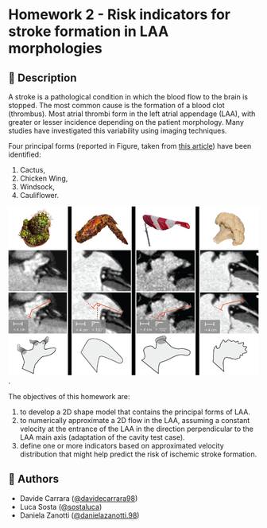 # Homework 2 - Risk indicators for stroke formation in LAA morphologies

## :memo: Description

A stroke is a pathological condition in which the blood flow to the brain is stopped.
The most common cause is the formation of a blood clot (thrombus). Most atrial thrombi form in the left atrial appendage (LAA), with greater or lesser incidence depending on the patient morphology. Many studies have investigated this variability using imaging techniques.

Four principal forms (reported in Figure, taken from [this article](https://journals.plos.org/plosone/article?id=10.1371/journal.pone.0118822)) have been identified:
 1. Cactus,
 2. Chicken Wing,
 3. Windsock,
 4. Cauliflower.

![alt text](LAA_morphology_types.png "LAA morphologies").

The objectives of this homework are:
 1. to develop a 2D shape model that contains the principal forms of LAA.
 2. to numerically approximate a 2D flow in the LAA, assuming a constant velocity at the entrance of the LAA in the direction perpendicular to the LAA main axis (adaptation of the cavity test case).
 3. define one or more indicators based on approximated velocity distribution that might help predict the risk of ischemic stroke formation.

## :thought_balloon: Authors 
- Davide Carrara ([@davidecarrara98](https://gitlab.com/davidecarrara98))
- Luca Sosta ([@sostaluca](https://gitlab.com/sostaluca))
- Daniela Zanotti ([@danielazanotti.98](https://gitlab.com/danielazanotti.98))

